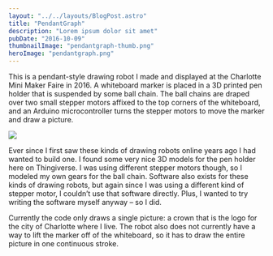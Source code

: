 ```yaml
---
layout: "../../layouts/BlogPost.astro"
title: "PendantGraph"
description: "Lorem ipsum dolor sit amet"
pubDate: "2016-10-09"
thumbnailImage: "pendantgraph-thumb.png"
heroImage: "pendantgraph.png"
---
```


This is a pendant-style drawing robot I made and displayed at the Charlotte Mini Maker Faire in 2016. A whiteboard marker is placed in a 3D printed pen holder that is suspended by some ball chain. The ball chains are draped over two small stepper motors affixed to the top corners of the whiteboard, and an Arduino microcontroller turns the stepper motors to move the marker and draw a picture.

![](../../public/assets/pendantgraph.png)

Ever since I first saw these kinds of drawing robots online years ago I had wanted to build one. I found some very nice 3D models for the pen holder here on Thingiverse. I was using different stepper motors though, so I modeled my own gears for the ball chain. Software also exists for these kinds of drawing robots, but again since I was using a different kind of stepper motor, I couldn’t use that software directly. Plus, I wanted to try writing the software myself anyway – so I did.

Currently the code only draws a single picture: a crown that is the logo for the city of Charlotte where I live. The robot also does not currently have a way to lift the marker off of the whiteboard, so it has to draw the entire picture in one continuous stroke.